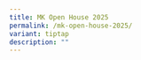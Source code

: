 ```yaml
---
title: MK Open House 2025
permalink: /mk-open-house-2025/
variant: tiptap
description: ""
---
```

<p></p>